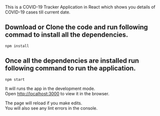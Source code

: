 This is a COVID-19 Tracker Application in React which shows you details of COVID-19 cases till current date.

## Download or Clone the code and run following commad to install all the dependencies. 

`npm install`

## Once all the dependencies are installed run following command to run the application.

`npm start`

It will runs the app in the development mode.<br />
Open [http://localhost:3000](http://localhost:3000) to view it in the browser.

The page will reload if you make edits.<br />
You will also see any lint errors in the console.
